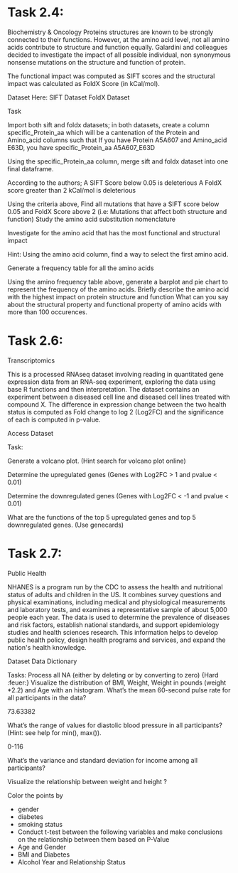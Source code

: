 # Task 2.4:

Biochemistry & Oncology
Proteins structures are known to be strongly connected to their functions. However, at the amino acid level, not all amino acids contribute to structure and function equally. Galardini and colleagues decided to investigate the impact of all possible individual, non synonymous nonsense mutations on the structure and function of protein.

The functional impact was computed as SIFT scores and the structural impact was calculated as FoldX Score (in kCal/mol).

Dataset Here:
SIFT Dataset
FoldX Dataset

Task

Import both sift and foldx datasets; in both datasets, create a column specific_Protein_aa which will be a cantenation of the Protein and Amino_acid columns such that If you have Protein A5A607 and Amino_acid E63D, you have specific_Protein_aa A5A607_E63D

Using the specific_Protein_aa column, merge sift and foldx dataset into one final dataframe.

According to the authors;
A SIFT Score below 0.05 is deleterious
A FoldX score greater than 2 kCal/mol is deleterious

Using the criteria above, Find all mutations that have a SIFT score below 0.05 and FoldX Score above 2 (i.e: Mutations that affect both structure and function)
Study the amino acid substitution nomenclature

Investigate for the amino acid that has the most functional and structural impact

Hint: Using the amino acid column, find a way to select the first amino acid. 

Generate a frequency table for all the amino acids

Using the amino frequency table above, generate a barplot and pie chart to represent the frequency of the amino acids.
Briefly describe the amino acid with the highest impact on protein structure and function
What can you say about the structural property and functional property of amino acids with more than 100 occurences.
                                                                                                        
# Task 2.6:

Transcriptomics

This is a processed RNAseq dataset involving reading in quantitated gene expression data from an RNA-seq experiment, exploring the data using base R functions and then interpretation. The dataset contains an experiment between a diseased cell line and diseased cell lines treated with compound X. The difference in expression change between the two health status is computed as Fold change to log 2 (Log2FC) and the significance of each is computed in p-value.

Access Dataset 

Task:

Generate a volcano plot. (Hint search for volcano plot online)

Determine the upregulated genes (Genes with Log2FC > 1 and pvalue < 0.01)

Determine the downregulated genes (Genes with Log2FC < -1 and pvalue < 0.01)

What are the functions of the top 5 upregulated genes and top 5 downregulated genes. (Use genecards)

# Task 2.7:

Public Health

NHANES is a program run by the CDC to assess the health and nutritional status of adults and children in the US. It combines survey questions and physical examinations, including medical and physiological measurements and laboratory tests, and examines a representative sample of about 5,000 people each year. The data is used to determine the prevalence of diseases and risk factors, establish national standards, and support epidemiology studies and health sciences research. This information helps to develop public health policy, design health programs and services, and expand the nation's health knowledge.

Dataset 
Data Dictionary

Tasks:
Process all NA (either by deleting or by converting to zero) {Hard :feuer:}
Visualize the distribution of BMI, Weight, Weight in pounds (weight *2.2) and Age with an histogram.
What’s the mean 60-second pulse rate for all participants in the data?

73.63382

What’s the range of values for diastolic blood pressure in all participants? (Hint: see help for min(), max()).

0-116

What’s the variance and standard deviation for income among all participants?

Visualize the relationship between weight and height ?

Color the points by

- gender
- diabetes
- smoking status
- Conduct t-test between the following variables and make conclusions on the relationship between them based on P-Value
- Age and Gender
- BMI and Diabetes
- Alcohol Year and Relationship Status
